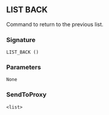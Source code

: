 ## LIST BACK

Command to return to the previous list.


### Signature

`LIST_BACK ()`

### Parameters

`None`


### SendToProxy

`<list>`